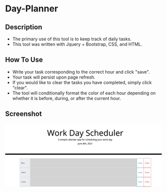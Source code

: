 # Day-Planner

## Description

- The primary use of this tool is to keep track of daily tasks. 
- This tool was written with Jquery + Bootstrap, CSS, and HTML.

## How To Use 
- Write your task corresponding to the correct hour and click "save".
- Your task will persist upon page refresh. 
- If you would like to clear the tasks you have completed, simply click "clear". 
- The tool will conditionally format the color of each hour depending on whether it is before, during, or after the current hour. 

## Screenshot
![Deployed Day-Planner Application](assets/images/dayplanner-ss-2.png)